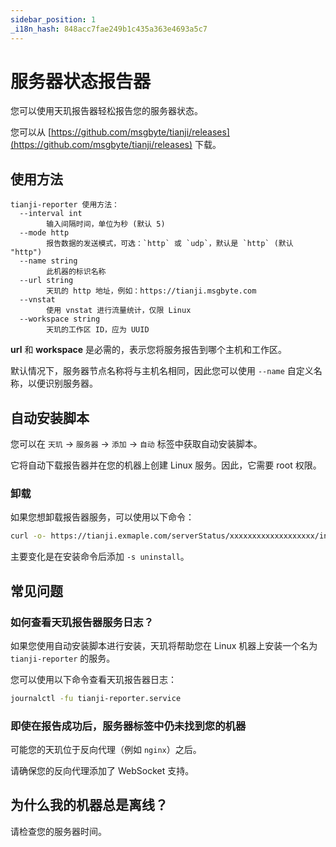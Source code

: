 ```yaml
---
sidebar_position: 1
_i18n_hash: 848acc7fae249b1c435a363e4693a5c7
---
```

# 服务器状态报告器

您可以使用天玑报告器轻松报告您的服务器状态。

您可以从 [https://github.com/msgbyte/tianji/releases](https://github.com/msgbyte/tianji/releases) 下载。

## 使用方法

```
tianji-reporter 使用方法：
  --interval int
        输入间隔时间，单位为秒 (默认 5)
  --mode http
        报告数据的发送模式，可选：`http` 或 `udp`，默认是 `http` (默认 "http")
  --name string
        此机器的标识名称
  --url string
        天玑的 http 地址，例如：https://tianji.msgbyte.com
  --vnstat
        使用 vnstat 进行流量统计，仅限 Linux
  --workspace string
        天玑的工作区 ID，应为 UUID
```

**url** 和 **workspace** 是必需的，表示您将服务报告到哪个主机和工作区。

默认情况下，服务器节点名称将与主机名相同，因此您可以使用 `--name` 自定义名称，以便识别服务器。

## 自动安装脚本

您可以在 `天玑` -> `服务器` -> `添加` -> `自动` 标签中获取自动安装脚本。

它将自动下载报告器并在您的机器上创建 Linux 服务。因此，它需要 root 权限。

### 卸载

如果您想卸载报告器服务，可以使用以下命令：
```bash
curl -o- https://tianji.exmaple.com/serverStatus/xxxxxxxxxxxxxxxxxxx/install.sh?url=https://tianji.example.com | sudo bash -s uninstall
```

主要变化是在安装命令后添加 `-s uninstall`。

## 常见问题

### 如何查看天玑报告器服务日志？

如果您使用自动安装脚本进行安装，天玑将帮助您在 Linux 机器上安装一个名为 `tianji-reporter` 的服务。

您可以使用以下命令查看天玑报告器日志：

```bash
journalctl -fu tianji-reporter.service
```

### 即使在报告成功后，服务器标签中仍未找到您的机器

可能您的天玑位于反向代理（例如 `nginx`）之后。

请确保您的反向代理添加了 WebSocket 支持。

## 为什么我的机器总是离线？

请检查您的服务器时间。
